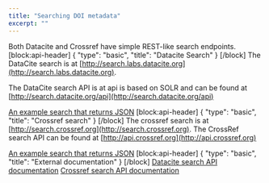 ```yaml
---
title: "Searching DOI metadata"
excerpt: ""
---
```

Both Datacite and Crossref have simple REST-like search endpoints.  
[block:api-header]
{
  "type": "basic",
  "title": "Datacite Search"
}
[/block]
The DataCite search is at [http://search.labs.datacite.org](http://search.labs.datacite.org). 

The DataCite search API is at api is based on SOLR and can be found at [http://search.datacite.org/api](http://search.datacite.org/api)

[An example search that returns JSON](http://search.datacite.org/api?q=thor&wt=json)
[block:api-header]
{
  "type": "basic",
  "title": "Crossref search"
}
[/block]
The crossref search is at [http://search.crossref.org](http://search.crossref.org). The CrossRef search API can be found at [http://api.crossref.org](http://api.crossref.org)

[An example search that returns JSON](https://api.crossref.org/works?query=thor)
[block:api-header]
{
  "type": "basic",
  "title": "External documentation"
}
[/block]
[Datacite search API documentation](http://search.datacite.org/help.html)
[Crossref search API documentation](http://api.crossref.org)
